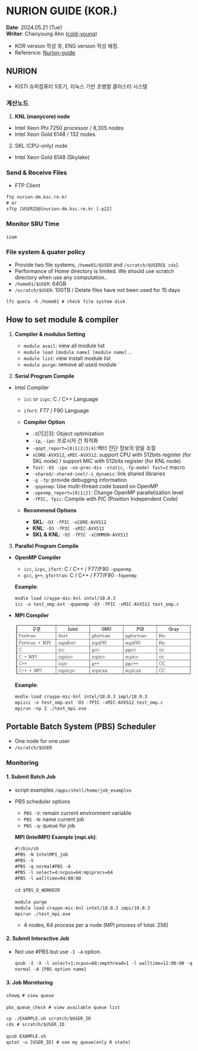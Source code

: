# NURION GUIDE (KOR.)
**Date**: 2024.05.21 (Tue) <br>
**Writer**: Chanyoung Ahn ([cold-young](https://github.com/cold-young))

- KOR version 작성 후, ENG version 작성 예정.
- Reference: [Nurion-guide](https://docs-ksc.gitbook.io/nurion-user-guide-eng)

## NURION 
- KISTI 슈퍼컴퓨터 5호기, 리눅스 기반 초병렬 클러스터 시스템

### 계산노드 
1. **KNL (manycore) node**
  - Intel Xeon Phi 7250 processor / 8,305 nodes  
  - Intel Xeon Gold 6148 / 132 nodes
2. SKL (CPU-only) node
  - Intel Xeon Gold 6148 (Skylake)

### Send & Receive Files
- FTP Client 
```shell
ftp nurion-dm.ksc.re.kr
# or
sftp [USERID@]nurion-dm.ksc.re.kr [-p22]
```

### Monitor SRU Time
```shell
isam
```

### File system & quater policy
- Provide two file systems, `/home01/$USER` and `/scratch/$USER`(`$ cds`).
- Performance of Home directory is limited. We should use scratch directory when use any computation..
- `/home01/$USER`: 64GB 
- `/scratch/$USER`: 100TB / Delete files have not been used for 15 days

```shell
lfs quota -h /home01 # check file system disk
```

## How to set module & compiler
1. **Compiler & modulus Setting**
   - ```module avail```: view all module list
   - ```module load [module name] [module name]``` .. 
   - ```module list```: view install module list
   - ```module purge```: remove all used module `

2. **Serial Program Compile**
- Intel Compiler
   - `icc` or `icpc`: C / C++ Language
   - `ifort`: F77 / F90 Language
   - **Compiler Option**
     - `-O`[1|2|3]: Object optimization
     - `-ip`, `-ipo`: 프로시저 간 최적화
     - `-qopt_report=[0|1|2|3|4]`:벡터 진단 정보의 양을 조절
     - `xCORE-AVX512`, `xMIC-AVX512`: support CPU with 512bits register (for SKL node) / support MIC with 512bits register (for KNL node)
     - `fast`: `-O3 -ipo -no-prec-div -static`, `-fp-model fast=2` macro
     - `-shared/-shared-inel/-i_dynamic`: link shared libraries
     - `-g -fp`: provide debugging information
     - `-qopenmp`: Use multi-thread code based on OpenMP
     - `-openmp_report=[0|1|2]`: Change OpenMP parallelization level
     - `-fPIC, fpic`: Compile with PIC (Position Independent Code)

    - **Recommend Options**
      - **SKL**: `-O3 -fPIC -xCORE-AVX512`
      - **KNL**: `-O3 -fPIC -xMIC-AVX512`
      - **SKL & KNL**: `-O3 -fPIC -xCOMMON-AVX512`  
  
3. **Parallel Program Compile**
- **OpenMP Compiler**
  - `icc`, `icpc`, `ifort`: C / C++ / F77/F90 `-qopenmp`
  - `gcc`, `g++`, `gfortran`: C / C++ / F77/F90 `-fopenmp`

  **Example**:
    ```shell
    modle load craype-mic-knl intel/18.0.3
    icc -o test_omp.ext -qopenmp -O3 -fPIC -xMIC-AVX512 test_omp.c
    ```

- **MPI Compiler**
  
  <img src="../img/HPC_01.png" weight=70%>

  **Example**:
    ```shell
    modle load craype-mic-knl intel/18.0.3 impl/18.0.3
    mpiicc -o test_omp.ext -O3 -fPIC -xMIC-AVX512 test_omp.c
    mpirun -np 2 ./text_mpi.exe
    ```

## Portable Batch System (PBS) Scheduler
- One node for one user
- `/scratch/$USER`  

### Monitoring
#### 1. Submit Batch Job 
- script examples `/apps/shell/home/job_examples`
- PBS scheduler options
  - `PBS -V`: remain current environment variable
  - `PBS -N`: name current job
  - `PBS -q`: queue for job 

  **MPI (IntelMPI) Example (mpi.sh)**:
    ```shell
    #!/bin/sh
    #PBS -N IntelMPI_job
    #PBS -V
    #PBS -q normal#PBS -A
    #PBS -l select=4:ncpus=64:mpiprocs=64
    #PBS -l walltime=04:00:00

    cd $PBS_O_WORKDIR

    module purge
    module load craype-mic-knl intel/18.0.3 impi/18.0.3
    mpirun ./test_mpi.exe
    ``` 
    - 4 nodes, 64 process per a node (MPI process of total: 256)
  
#### 2. Submit Interactive Job
- Not use #PBS but use `-I -A` option.
    ```shell
    qsub -I -X -l select=1:ncpus=68:ompthread=1 -l walltime=12:00:00 -q normal -A {PBS option name}
    ``` 
#### 3. Job Mornitoring
  ```shell
  showq # view queue

  pbs_queue_check # view available queue list 
  ```

  ```shell
  cp ./EXAMPLE.sh scratch/$USER_ID
  cds # scratch/$USER_ID
  
  qsub EXAMPLE.sh
  qstat -u [USER_ID] # see my queue(only R state)
  ```
